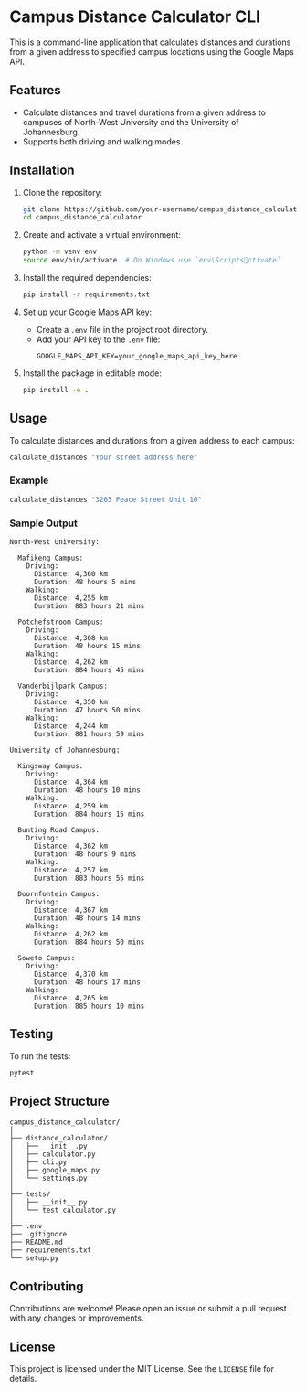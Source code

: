 
# Campus Distance Calculator CLI

This is a command-line application that calculates distances and durations from a given address to specified campus locations using the Google Maps API.

## Features

- Calculate distances and travel durations from a given address to campuses of North-West University and the University of Johannesburg.
- Supports both driving and walking modes.

## Installation

1. Clone the repository:
    ```bash
    git clone https://github.com/your-username/campus_distance_calculator.git
    cd campus_distance_calculator
    ```

2. Create and activate a virtual environment:
    ```bash
    python -m venv env
    source env/bin/activate  # On Windows use `env\Scriptsctivate`
    ```

3. Install the required dependencies:
    ```bash
    pip install -r requirements.txt
    ```

4. Set up your Google Maps API key:
    - Create a `.env` file in the project root directory.
    - Add your API key to the `.env` file:
      ```env
      GOOGLE_MAPS_API_KEY=your_google_maps_api_key_here
      ```

5. Install the package in editable mode:
    ```bash
    pip install -e .
    ```

## Usage

To calculate distances and durations from a given address to each campus:

```bash
calculate_distances "Your street address here"
```

### Example

```bash
calculate_distances "3263 Peace Street Unit 10"
```

### Sample Output

```
North-West University:

  Mafikeng Campus:
    Driving:
      Distance: 4,360 km
      Duration: 48 hours 5 mins
    Walking:
      Distance: 4,255 km
      Duration: 883 hours 21 mins

  Potchefstroom Campus:
    Driving:
      Distance: 4,368 km
      Duration: 48 hours 15 mins
    Walking:
      Distance: 4,262 km
      Duration: 884 hours 45 mins

  Vanderbijlpark Campus:
    Driving:
      Distance: 4,350 km
      Duration: 47 hours 50 mins
    Walking:
      Distance: 4,244 km
      Duration: 881 hours 59 mins

University of Johannesburg:

  Kingsway Campus:
    Driving:
      Distance: 4,364 km
      Duration: 48 hours 10 mins
    Walking:
      Distance: 4,259 km
      Duration: 884 hours 15 mins

  Bunting Road Campus:
    Driving:
      Distance: 4,362 km
      Duration: 48 hours 9 mins
    Walking:
      Distance: 4,257 km
      Duration: 883 hours 55 mins

  Doornfontein Campus:
    Driving:
      Distance: 4,367 km
      Duration: 48 hours 14 mins
    Walking:
      Distance: 4,262 km
      Duration: 884 hours 50 mins

  Soweto Campus:
    Driving:
      Distance: 4,370 km
      Duration: 48 hours 17 mins
    Walking:
      Distance: 4,265 km
      Duration: 885 hours 10 mins
```

## Testing

To run the tests:

```bash
pytest
```

## Project Structure

```
campus_distance_calculator/
│
├── distance_calculator/
│   ├── __init__.py
│   ├── calculator.py
│   ├── cli.py
│   ├── google_maps.py
│   └── settings.py
│
├── tests/
│   ├── __init__.py
│   └── test_calculator.py
│
├── .env
├── .gitignore
├── README.md
├── requirements.txt
└── setup.py
```

## Contributing

Contributions are welcome! Please open an issue or submit a pull request with any changes or improvements.

## License

This project is licensed under the MIT License. See the `LICENSE` file for details.
